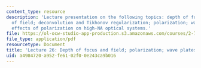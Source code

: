 ```yaml
---
content_type: resource
description: 'Lecture presentation on the following topics: depth of focus and depth
  of field; deconvolution and Tikhonov regularization; polarization; wave plates;
  effects of polarization on high-NA optical systems.'
file: https://ol-ocw-studio-app-production.s3.amazonaws.com/courses/2-71-optics-spring-2009/a4984720a952fe6102f00e243ca9b016_MIT2_71S09_lec26.pdf
file_type: application/pdf
resourcetype: Document
title: 'Lecture 26: Depth of focus and field; polarization; wave plates'
uid: a4984720-a952-fe61-02f0-0e243ca9b016
---
```

